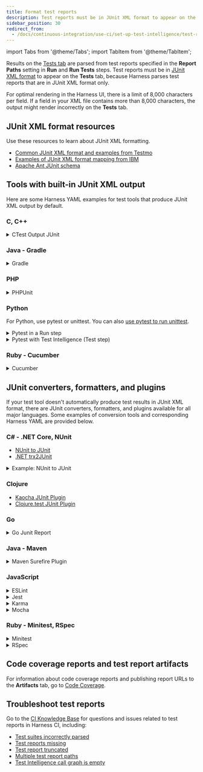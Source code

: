 ```yaml
---
title: Format test reports
description: Test reports must be in JUnit XML format to appear on the Tests tab.
sidebar_position: 30
redirect_from:
  - /docs/continuous-integration/use-ci/set-up-test-intelligence/test-report-ref
---
```



import Tabs from '@theme/Tabs';
import TabItem from '@theme/TabItem';


Results on the [Tests tab](./viewing-tests.md) are parsed from test reports specified in the **Report Paths** setting in **Run** and **Run Tests** steps. Test reports must be in [JUnit XML format](https://llg.cubic.org/docs/junit/) to appear on the **Tests** tab, because Harness parses test reports that are in JUnit XML format only.

For optimal rendering in the Harness UI, there is a limit of 8,000 characters per field. If a field in your XML file contains more than 8,000 characters, the output might render incorrectly on the **Tests** tab.

## JUnit XML format resources

Use these resources to learn about JUnit XML formatting.

* [Common JUnit XML format and examples from Testmo](https://github.com/testmoapp/junitxml)
* [Examples of JUnit XML format mapping from IBM](https://www.ibm.com/docs/en/developer-for-zos/16.0?topic=formats-junit-xml-format)
* [Apache Ant JUnit schema](https://github.com/windyroad/JUnit-Schema)

## Tools with built-in JUnit XML output

Here are some Harness YAML examples for test tools that produce JUnit XML output by default.

### C, C++

<details>
<summary>CTest Output JUnit</summary>

You can use the [--output-junit](https://cmake.org/cmake/help/latest/manual/ctest.1.html#cmdoption-ctest-output-junit) command with CTest.

```yaml
              - step:
                  type: Run
                  identifier: test
                  name: Test
                  spec:
                    shell: Sh
                    command: |-
                      mkdir build
                      cmake -S . -B build
                      ctest --test-dir build --output-junit out.xml
                    reports:
                      type: JUnit
                      spec:
                        paths:
                          - /harness/build/out.xml
```

</details>

### Java - Gradle

<details>
<summary>Gradle</summary>

Run step:

```yaml
              - step:
                  type: Run
                  ...
                  spec:
                    shell: Sh
                    command: |-
                     test --tests
                    ...
                    reports:
                      type: JUnit
                      spec:
                        paths:
                          - "/harness/results.xml"
                      type: JUnit
```

Test step:

```yaml
              - step:
                  type: Test
                  name: Intelligent Tests
                  identifier: test
                  spec:
                    command: test --tests
                    shell: Sh
                    ...
                    reports:
                      - "/harness/results.xml"
```

</details>

### PHP

<details>
<summary>PHPUnit</summary>

```yaml
              - step:
                  type: Run
                  identifier: test
                  name: Test
                  spec:
                    shell: Sh
                    command: |-
                      mkdir -p /harness/phpunit
                      phpunit --log-junit /harness/phpunit/junit.xml tests
                    reports:
                      type: JUnit
                      spec:
                        paths:
                          - /harness/phpunit/junit.xml
```

</details>

### Python

For Python, use pytest or unittest. You can also [use pytest to run unittest](https://docs.pytest.org/en/latest/how-to/unittest.html).

<details>
<summary>Pytest in a Run step</summary>

This example runs pytest in a [Run step](../run-step-settings.md).

```yaml
              - step:
                  type: Run
                  identifier: test
                  name: Test
                  spec:
                    shell: Sh
                    command: |-
                      . venv/bin/activate
                      mkdir /harness/test-results
                      pytest --junitxml=harness/test-results/junit.xml
                    reports:
                      type: JUnit
                      spec:
                        paths:
                          - /harness/test-results/junit.xml
```

:::info

If you use [test splitting](./speed-up-ci-test-pipelines-using-parallelism) with pytest in a Run step, you must set `junit_family=xunit1` in your code repo's `pytest.ini` file or include `-o junit_family="xunit1"` in the step's `command`.

:::

</details>

<details>
<summary>Pytest with Test Intelligence (Test step)</summary>

This example runs pytest with [Test Intelligence](./ti-overview.md).

```yaml
              - step:
                  type: Test
                  name: Intelligent Tests
                  identifier: test
                  spec:
                    command: |-
                      python3 -m venv .venv
                      . .venv/bin/activate

                      python3 -m pip install -r requirements/test.txt
                      python3 -m pip install -e .

                      pytest --junitxml=out_report.xml
                    shell: Python
                    ...
                    reports:
                      - out_report.xml*
```

</details>

### Ruby - Cucumber

<details>
<summary>Cucumber</summary>

```yaml
              - step:
                  type: Run
                  identifier: test
                  name: Test
                  spec:
                    shell: Sh
                    command: |-
                      bundle check || bundle install
                      mkdir -p /harness/cucumber
                      bundle exec cucumber --format junit --out /harness/cucumber/junit.xml
                    reports:
                      type: JUnit
                      spec:
                        paths:
                          - /harness/cucumber/junit.xml
```

</details>

## JUnit converters, formatters, and plugins

If your test tool doesn't automatically produce test results in JUnit XML format, there are JUnit converters, formatters, and plugins available for all major languages. Some examples of conversion tools and corresponding Harness YAML are provided below.

### C# - .NET Core, NUnit

* [NUnit to JUnit](https://github.com/nunit/nunit-transforms/tree/master/nunit3-junit)
* [.NET trx2JUnit](https://github.com/gfoidl/trx2junit)

<details>
<summary>Example: NUnit to JUnit</summary>

```yaml
              - step:
                  type: Run
                  identifier: test
                  name: Test
                  spec:
                    shell: Powershell
                    command: |-
                      cd dotnet-agent/TestProject1
                      wget -UseBasicParsing https://dot.net/v1/dotnet-install.ps1 -o dotnet-install.ps1
                      .\dotnet-install.ps1
                      dotnet build

                      wget https://raw.githubusercontent.com/nunit/nunit-transforms/master/nunit3-junit/nunit3-junit.xslt -o nunit3-junit.xslt

                      "C:/Program Files (x86)/NUnit.org/nunit-console/nunit3-console.exe" dotnet-agent/TestProject1/bin/Debug/net48/TestProject1.dll --result="UnitTestResults.xml;transform=nunit3-junit.xslt"
                    reports:
                      type: JUnit
                      spec:
                        paths:
                          - UnitTestResults.xml
```

</details>

### Clojure

* [Kaocha JUnit Plugin](https://clojars.org/lambdaisland/kaocha-junit-xml)
* [Clojure.test JUnit Plugin](https://github.com/ruedigergad/test2junit)

### Go

<details>
<summary>Go Junit Report</summary>

You can use the [go-junit-report](https://github.com/jstemmer/go-junit-report) tool.

```yaml
              - step:
                  type: Run
                  identifier: test
                  name: Test
                  spec:
                    shell: Sh
                    command: |-
                      go install github.com/jstemmer/go-junit-report/v2@latest
                      go test -v ./... | tee report.out
                      cat report.out | $HOME/go/bin/go-junit-report -set-exit-code > report.xml
                    reports:
                      type: JUnit
                      spec:
                        paths:
                          - report.xml
```

</details>

### Java - Maven

<details>
<summary>Maven Surefire Plugin</summary>

This example uses the [Maven Surefire Plugin](https://maven.apache.org/surefire/maven-surefire-plugin/).

Run step:

```yaml
              - step:
                  type: Run
                  ...
                  spec:
                    shell: Sh
                    command: |-
                     test -Dmaven.test.failure.ignore=true -DfailIfNoTests=false
                    ...
                    reports:
                      type: JUnit
                      spec:
                        paths:
                          - "target/surefire-reports/*.xml"
                      type: JUnit
```

Test step:

```yaml
              - step:
                  type: Test
                  name: Intelligent Tests
                  identifier: test
                  spec:
                    command: test -Dmaven.test.failure.ignore=true -DfailIfNoTests=false
                    shell: Sh
                    ...
                    reports:
                      - "target/surefire-reports/*.xml"
```

</details>

### JavaScript

<details>
<summary>ESLint</summary>

[ESLint JUnit Formatter](https://eslint.org/docs/latest/use/formatters/#junit)

```yaml
  - step:
      type: Run
      name: Run ESLint Tests
      identifier: run_eslint_tests
      spec:
        shell: Sh
        command: |
          mkdir -p /harness/reports
          eslint ./src/ --format junit --output-file /harness/reports/eslint.xml
      reports:
        type: JUnit
        spec:
          paths:
            - "/harness/reports/eslint.xml"
```

</details>

<details>
<summary>Jest</summary>

[Jest JUnit Reporter](https://www.npmjs.com/package/jest-junit)

```yaml
  - step:
      type: Run
      name: Run Jest Tests
      identifier: run_jest_tests
      spec:
        shell: Sh
        command: |
          yarn add --dev jest-junit
          jest --ci --runInBand --reporters=default --reporters=jest-junit
      envVariables:
         JEST_JUNIT_OUTPUT_DIR: "/harness/reports"
      reports:
        type: JUnit
        spec:
          paths:
            - "/harness/reports/*.xml"
```

</details>

<details>
<summary>Karma</summary>

[Karma JUnit Reporter](https://www.npmjs.com/package/karma-junit-reporter)

```yaml
  - step:
      type: Run
      name: Run Karma Tests
      identifier: run_karma_tests
      spec:
        shell: Sh
        command: |
          npm install
          mkdir /harness/junit
          karma start ./karma.conf.js
      envVariables:
        JUNIT_REPORT_PATH: /harness/junit/
        JUNIT_REPORT_NAME: test-results.xml
      reports:
        type: JUnit
        spec:
          paths:
            - "/harness/junit/test-results.xml"
```

</details>

<details>
<summary>Mocha</summary>

[Mocha JUnit Reporter](https://www.npmjs.com/package/mocha-junit-reporter)

```yaml
  - step:
      type: Run
      name: Run Mocha Tests
      identifier: run_mocha_tests
      spec:
        shell: Sh
        command: |
          npm install
          mkdir /harness/junit
          mocha test --reporter mocha-junit-reporter --reporter-options mochaFile=./path_to_your/file.xml
      reports:
        type: JUnit
        spec:
          paths:
            - "/harness/junit/test-results.xml"
```

</details>

### Ruby - Minitest, RSpec

<details>
<summary>Minitest</summary>

Add the [Minitest Junit Formatter](https://github.com/aespinosa/minitest-junit) to your Gemfile.

```yaml
  - step:
      type: Run
      name: Run Ruby Tests
      identifier: run_ruby_tests
      spec:
        shell: Sh
        command: |
          bundle check || bundle install
          bundle exec rake test --junit
      reports:
        type: JUnit
        spec:
          paths:
            - "/harness/report.xml"
```

</details>

<details>
<summary>RSpec</summary>

Add the [RSpec JUnit formatter](https://rubygems.org/gems/rspec_junit_formatter) to your Gemfile.

```yaml
  - step:
      type: Run
      name: Run RSpec Tests
      identifier: run_rspec_tests
      spec:
        shell: Sh
        command: |
          bundle check --path=vendor/bundle || bundle install --path=vendor/bundle --jobs=4 --retry=3
          mkdir /harness/rspec
          bundle exec rspec --format progress --format RspecJunitFormatter -o /harness/rspec/rspec.xml
      reports:
        type: JUnit
        spec:
          paths:
            - "/harness/rspec/rspec.xml"
```

</details>

## Code coverage reports and test report artifacts

For information about code coverage reports and publishing report URLs to the **Artifacts** tab, go to [Code Coverage](./code-coverage.md).

## Troubleshoot test reports

Go to the [CI Knowledge Base](/kb/continuous-integration/continuous-integration-faqs) for questions and issues related to test reports in Harness CI, including:

* [Test suites incorrectly parsed](/kb/continuous-integration/continuous-integration-faqs/#test-reports-missing-or-test-suites-incorrectly-parsed)
* [Test reports missing](/kb/continuous-integration/continuous-integration-faqs/#test-reports-missing-or-test-suites-incorrectly-parsed)
* [Test report truncated](/kb/continuous-integration/continuous-integration-faqs/#why-is-the-test-report-truncated-in-tests-tab)
* [Multiple test report paths](/kb/continuous-integration/continuous-integration-faqs/#can-i-specify-multiple-paths-for-test-reports-in-a-run-step)
* [Test Intelligence call graph is empty](/kb/continuous-integration/continuous-integration-faqs/#on-the-tests-tab-the-test-intelligence-call-graph-is-empty-and-says-no-call-graph-is-created-when-all-tests-are-run)
